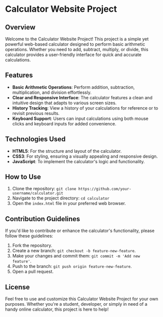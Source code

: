 # Calculator Website Project

## Overview

Welcome to the Calculator Website Project! This project is a simple yet powerful web-based calculator designed to perform basic arithmetic operations. Whether you need to add, subtract, multiply, or divide, this calculator provides a user-friendly interface for quick and accurate calculations.

## Features

- **Basic Arithmetic Operations**: Perform addition, subtraction, multiplication, and division effortlessly.
- **Clear and Responsive Interface**: The calculator features a clean and intuitive design that adapts to various screen sizes.
- **History Tracking**: View a history of your calculations for reference or to revisit previous results.
- **Keyboard Support**: Users can input calculations using both mouse clicks and keyboard inputs for added convenience.

## Technologies Used

- **HTML5**: For the structure and layout of the calculator.
- **CSS3**: For styling, ensuring a visually appealing and responsive design.
- **JavaScript**: To implement the calculator's logic and functionality.

## How to Use

1. Clone the repository: `git clone https://github.com/your-username/calculator.git`
2. Navigate to the project directory: `cd calculator`
3. Open the `index.html` file in your preferred web browser.

## Contribution Guidelines

If you'd like to contribute or enhance the calculator's functionality, please follow these guidelines:

1. Fork the repository.
2. Create a new branch: `git checkout -b feature-new-feature`.
3. Make your changes and commit them: `git commit -m 'Add new feature'`.
4. Push to the branch: `git push origin feature-new-feature`.
5. Open a pull request.

## License

Feel free to use and customize this Calculator Website Project for your own purposes. Whether you're a student, developer, or simply in need of a handy online calculator, this project is here to help!
